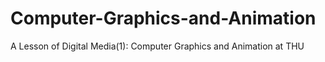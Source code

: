 # Computer-Graphics-and-Animation
A Lesson of Digital Media(1): Computer Graphics and Animation at THU
